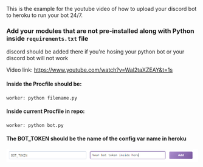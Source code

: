 This is the example for the youtube video of how to upload your discord bot to heroku to run your bot 24/7.


### Add your modules that are not pre-installed along with Python inside `requirements.txt` file
discord should be added there if you're hosing your python bot or your discord bot will not work


Video link: https://www.youtube.com/watch?v=Wal2taXZEAY&t=1s

#### Inside the Procfile should be:
`worker: python filename.py`
 
#### Inside current Procfile in repo:
`worker: python bot.py`
  
 #### The BOT_TOKEN should be the name of the config var name in heroku
 <img src="images/token.png" width="600">
